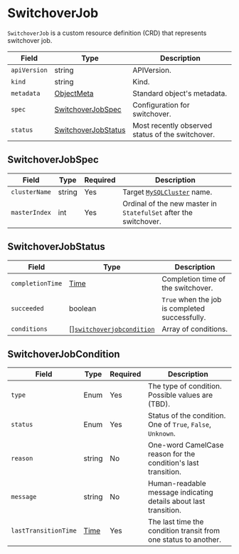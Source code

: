 # SwitchoverJob

`SwitchoverJob` is a custom resource definition (CRD) that represents switchover job.

| Field        | Type                                        | Description                                      |
| ------------ | ------------------------------------------- | ------------------------------------------------ |
| `apiVersion` | string                                      | APIVersion.                                      |
| `kind`       | string                                      | Kind.                                            |
| `metadata`   | [ObjectMeta]                                | Standard object's metadata.                      |
| `spec`       | [SwitchoverJobSpec](#SwitchoverJobSpec)     | Configuration for switchover.                    |
| `status`     | [SwitchoverJobStatus](#SwitchoverJobStatus) | Most recently observed status of the switchover. |

## SwitchoverJobSpec

| Field         | Type   | Required | Description                                                      |
| ------------- | ------ | -------- | ---------------------------------------------------------------- |
| `clusterName` | string | Yes      | Target [`MySQLCluster`](crd_mysql_cluster.md) name.              |
| `masterIndex` | int    | Yes      | Ordinal of the new master in `StatefulSet` after the switchover. |

## SwitchoverJobStatus

| Field            | Type                                                  | Description                                    |
| ---------------- | ----------------------------------------------------- | ---------------------------------------------- |
| `completionTime` | [Time]                                                | Completion time of the switchover.             |
| `succeeded`      | boolean                                               | `True` when the job is completed successfully. |
| `conditions`     | [][`switchoverjobcondition`](#SwitchoverJobCondition) | Array of conditions.                           |

## SwitchoverJobCondition

| Field                | Type   | Required | Description                                                      |
| -------------------- | ------ | -------- | ---------------------------------------------------------------- |
| `type`               | Enum   | Yes      | The type of condition. Possible values are (TBD).                |
| `status`             | Enum   | Yes      | Status of the condition. One of `True`, `False`, `Unknown`.      |
| `reason`             | string | No       | One-word CamelCase reason for the condition's last transition.   |
| `message`            | string | No       | Human-readable message indicating details about last transition. |
| `lastTransitionTime` | [Time] | Yes      | The last time the condition transit from one status to another.  |

[objectmeta]: https://kubernetes.io/docs/reference/generated/kubernetes-api/v1.17/#objectmeta-v1-meta
[time]: https://kubernetes.io/docs/reference/generated/kubernetes-api/v1.17/#time-v1-meta
